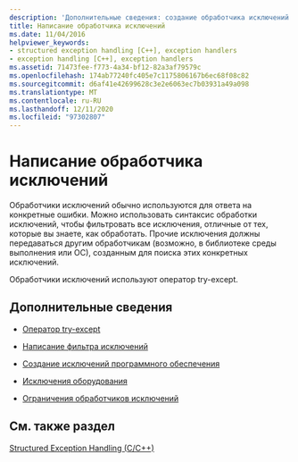 ```yaml
---
description: 'Дополнительные сведения: создание обработчика исключений'
title: Написание обработчика исключений
ms.date: 11/04/2016
helpviewer_keywords:
- structured exception handling [C++], exception handlers
- exception handling [C++], exception handlers
ms.assetid: 71473fee-f773-4a34-bf12-82a3af79579c
ms.openlocfilehash: 174ab77240fc405e7c1175806167b6ec68f08c82
ms.sourcegitcommit: d6af41e42699628c3e2e6063ec7b03931a49a098
ms.translationtype: MT
ms.contentlocale: ru-RU
ms.lasthandoff: 12/11/2020
ms.locfileid: "97302807"
---
```

# <a name="writing-an-exception-handler"></a>Написание обработчика исключений

Обработчики исключений обычно используются для ответа на конкретные ошибки. Можно использовать синтаксис обработки исключений, чтобы фильтровать все исключения, отличные от тех, которые вы знаете, как обработать. Прочие исключения должны передаваться другим обработчикам (возможно, в библиотеке среды выполнения или ОС), созданным для поиска этих конкретных исключений.

Обработчики исключений используют оператор try-except.

## <a name="what-do-you-want-to-know-more-about"></a>Дополнительные сведения

- [Оператор try-except](../cpp/try-except-statement.md)

- [Написание фильтра исключений](../cpp/writing-an-exception-filter.md)

- [Создание исключений программного обеспечения](../cpp/raising-software-exceptions.md)

- [Исключения оборудования](../cpp/hardware-exceptions.md)

- [Ограничения обработчиков исключений](../cpp/restrictions-on-exception-handlers.md)

## <a name="see-also"></a>См. также раздел

[Structured Exception Handling (C/C++)](../cpp/structured-exception-handling-c-cpp.md)
